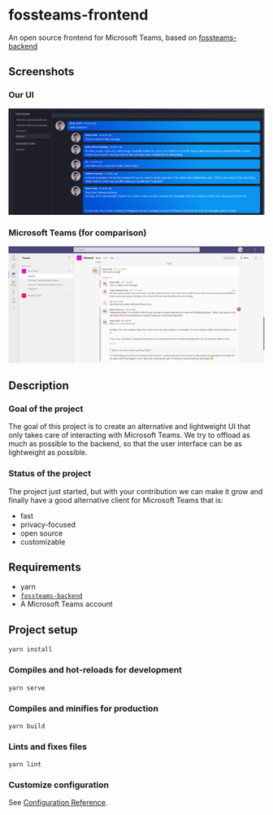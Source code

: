 # fossteams-frontend

An open source frontend for Microsoft Teams, based on [fossteams-backend](https://github.com/fossteams/fossteams-backend)

## Screenshots

### Our UI

![User Interface of fossteams-frontend](./doc/img/intro.png)


### Microsoft Teams (for comparison)

![Comparison with Microsoft Teams](./doc/img/teams-comparison.png)

## Description

### Goal of the project

The goal of this project is to create an alternative and lightweight
UI that only takes care of interacting with Microsoft Teams.
We try to offload as much as possible to the backend, so that the
user interface can be as lightweight as possible.

### Status of the project

The project just started, but with your contribution we can 
make it grow and finally have a good alternative client for
Microsoft Teams that is:

- fast
- privacy-focused
- open source
- customizable

## Requirements

- yarn
- [`fossteams-backend`](https://github.com/fossteams/fossteams-backend)
- A Microsoft Teams account

## Project setup
```
yarn install
```

### Compiles and hot-reloads for development
```
yarn serve
```

### Compiles and minifies for production
```
yarn build
```

### Lints and fixes files
```
yarn lint
```

### Customize configuration
See [Configuration Reference](https://cli.vuejs.org/config/).
